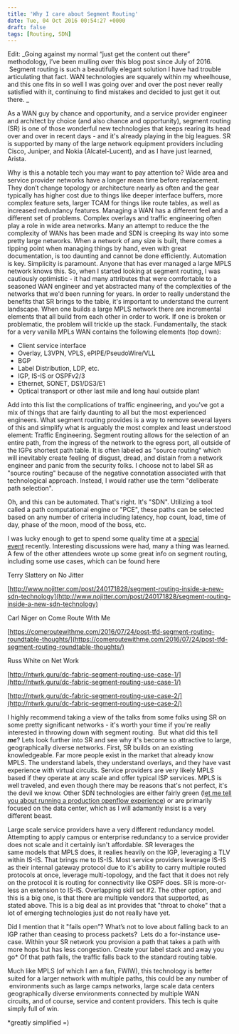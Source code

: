 ```yaml
---
title: 'Why I care about Segment Routing'
date: Tue, 04 Oct 2016 00:54:27 +0000
draft: false
tags: [Routing, SDN]
---
```


Edit: _Going against my normal “just get the content out there” methodology, I’ve been mulling over this blog post since July of 2016.  Segment routing is such a beautifully elegant solution I have had trouble articulating that fact. WAN technologies are squarely within my wheelhouse, and this one fits in so well I was going over and over the post never really satisfied with it, continuing to find mistakes and decided to just get it out there. _

  

As a WAN guy by chance and opportunity, and a service provider engineer and architect by choice (and also chance and opportunity), segment routing (SR) is one of those wonderful new technologies that keeps rearing its head over and over in recent days - and it's already playing in the big leagues. SR is supported by many of the large network equipment providers including Cisco, Juniper, and Nokia (Alcatel-Lucent), and as I have just learned, Arista.

  

Why is this a notable tech you may want to pay attention to? Wide area and service provider networks have a longer mean time before replacement. They don’t change topology or architecture nearly as often and the gear typically has higher cost due to things like deeper interface buffers, more complex feature sets, larger TCAM for things like route tables, as well as increased redundancy features. Managing a WAN has a different feel and a different set of problems. Complex overlays and traffic engineering often play a role in wide area networks. Many an attempt to reduce the the complexity of WANs has been made and SDN is creeping its way into some pretty large networks. When a network of any size is built, there comes a tipping point when managing things by hand, even with great documentation, is too daunting and cannot be done efficiently. Automation is key. Simplicity is paramount. Anyone that has ever managed a large MPLS network knows this. So, when I started looking at segment routing, I was cautiously optimistic - it had many attributes that were comfortable to a seasoned WAN engineer and yet abstracted many of the complexities of the networks that we'd been running for years. In order to really understand the benefits that SR brings to the table, it's important to understand the current landscape. When one builds a large MPLS network there are incremental elements that all build from each other in order to work. If one is broken or problematic, the problem will trickle up the stack. Fundamentally, the stack for a very vanilla MPLs WAN contains the following elements (top down):

*   Client service interface
*   Overlay, L3VPN, VPLS, ePIPE/PseudoWire/VLL
*   BGP
*   Label Distribution, LDP, etc.
*   IGP, IS-IS or OSPFv2/3
*   Ethernet, SONET, DS1/DS3/E1
*   Optical transport or other last mile and long haul outside plant

Add into this list the complications of traffic engineering, and you've got a mix of things that are fairly daunting to all but the most experienced engineers. What segment routing provides is a way to remove several layers of this and simplify what is arguably the most complex and least understood element: Traffic Engineering. Segment routing allows for the selection of an entire path, from the ingress of the network to the egress port, all outside of the IGPs shortest path table. It is often labeled as "source routing" which will inevitably create feeling of disgust, dread, and distain from a network engineer and panic from the security folks. I choose not to label SR as "source routing" because of the negative connotation associated with that technological approach. Instead, I would rather use the term "deliberate path selection".

Oh, and this can be automated. That's right. It's "SDN". Utilizing a tool called a path computational engine or "PCE", these paths can be selected based on any number of criteria including latency, hop count, load, time of day, phase of the moon, mood of the boss, etc.

I was lucky enough to get to spend some quality time at a [special event](http://techfieldday.com/event/srr1/) recently. Interesting discussions were had, many a thing was learned. A few of the other attendees wrote up some great info on segment routing, including some use cases, which can be found here

Terry Slattery on No Jitter

[http://www.nojitter.com/post/240171828/segment-routing-inside-a-new-sdn-technology](http://www.nojitter.com/post/240171828/segment-routing-inside-a-new-sdn-technology)

Carl Niger on Come Route With Me

[https://comeroutewithme.com/2016/07/24/post-tfd-segment-routing-roundtable-thoughts/](https://comeroutewithme.com/2016/07/24/post-tfd-segment-routing-roundtable-thoughts/)

Russ White on Net Work

[http://ntwrk.guru/dc-fabric-segment-routing-use-case-1/](http://ntwrk.guru/dc-fabric-segment-routing-use-case-1/)

[http://ntwrk.guru/dc-fabric-segment-routing-use-case-2/](http://ntwrk.guru/dc-fabric-segment-routing-use-case-2/)

I highly recommend taking a view of the talks from some folks using SR on some pretty significant networks - it's worth your time if you're really interested in throwing down with segment routing.  But what did this tell **_me_**? Lets look further into SR and see why it's become so attractive to large, geographically diverse networks. First, SR builds on an existing knowledgeable. Far more people exist in the market that already know MPLS. The understand labels, they understand overlays, and they have vast experience with virtual circuits. Service providers are very likely MPLS based if they operate at any scale and offer typical ISP services. MPLS is well traveled, and even though there may be reasons that's not perfect, it's the devil we know. Other SDN technologies are either fairly green (l[et me tell you about running a production openflow experience](http://blog.ipspace.net/2015/12/running-open-daylight-in-production.html#more)) or are primarily focused on the data center, which as I will adamantly insist is a very different beast.

Large scale service providers have a very different redundancy model. Attempting to apply campus or enterprise redundancy to a service provider does not scale and it certainly isn't affordable. SR leverages the same models that MPLS does, it realies heavily on the IGP, leveraging a TLV within IS-IS. That brings me to IS-IS. Most service providers leverage IS-IS as their internal gateway protocol due to it's ability to carry multiple routed protocols at once, leverage multi-topology, and the fact that it does not rely on the protocol it is routing for connectivity like OSPF does. SR is more-or-less an extension to IS-IS. Overlapping skill set #2. The other option, and this is a big one, is that there are multiple vendors that supported, as stated above. This is a big deal as int provides that "throat to choke" that a lot of emerging technologies just do not really have yet.

Did I mention that it "fails open”? What’s not to love about falling back to an IGP rather than ceasing to process packets?  Lets do a for-instance use-case. Within your SR network you provision a path that takes a path with more hops but has less congestion. Create your label stack and away you go\* Of that path fails, the traffic falls back to the standard routing table.

Much like MPLS (of which I am a fan, FWIW), this technology is better suited for a larger network with multiple paths, this could be any number of  environments such as large camps networks, large scale data centers geographically diverse environments connected by multiple WAN circuits, and of course, service and content providers. This tech is quite simply full of win. 

\*greatly simplified =)